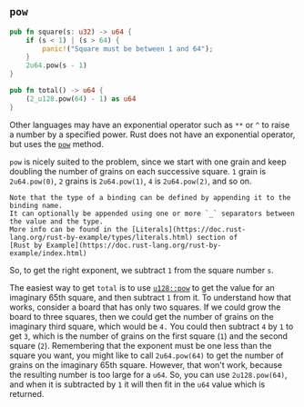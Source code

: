 ## `pow`

```rust
pub fn square(s: u32) -> u64 {
    if (s < 1) | (s > 64) {
        panic!("Square must be between 1 and 64");
    }
    2u64.pow(s - 1)
}

pub fn total() -> u64 {
    (2_u128.pow(64) - 1) as u64
}
```

Other languages may have an exponential operator such as `**` or `^` to raise a number by a specified power.
Rust does not have an exponential operator, but uses the [`pow`][pow-u64] method.

`pow` is nicely suited to the problem, since we start with one grain and keep doubling the number of grains on each successive square.
`1` grain is `2u64.pow(0)`, `2` grains is `2u64.pow(1)`, `4` is `2u64.pow(2)`, and so on.

~~~~exercism/note
Note that the type of a binding can be defined by appending it to the binding name.
It can optionally be appended using one or more `_` separators between the value and the type.
More info can be found in the [Literals](https://doc.rust-lang.org/rust-by-example/types/literals.html) section of
[Rust by Example](https://doc.rust-lang.org/rust-by-example/index.html)
~~~~

So, to get the right exponent, we subtract `1` from the square number `s`.

The easiest way to get `total` is to use [`u128::pow`][pow-u128] to get the value for an imaginary 65th square,
and then subtract `1` from it.
To understand how that works, consider a board that has only two squares.
If we could grow the board to three squares, then we could get the number of grains on the imaginary third square,
which would be `4.`
You could then subtract `4` by `1` to get `3`, which is the number of grains on the first square (`1`) and the second square (`2`).
Remembering that the exponent must be one less than the square you want,
you might like to call `2u64.pow(64)` to get the number of grains on the imaginary 65th square.
However, that won't work, because the resulting number is too large for a `u64`.
So, you can use `2u128.pow(64)`, and when it is subtracted by `1` it will then fit in the `u64` value which is returned.

[pow-u64]: https://doc.rust-lang.org/std/primitive.u64.html#method.pow
[pow-u128]: https://doc.rust-lang.org/std/primitive.u128.html#method.pow

